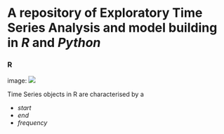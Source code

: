 # A repository of Exploratory Time Series Analysis and model building in *R* and *Python* 

### R

image: ![]('/cloud/project/uploads/R.jpg')

Time Series objects in R are characterised by a 
* *start*
* *end*
* *frequency*
